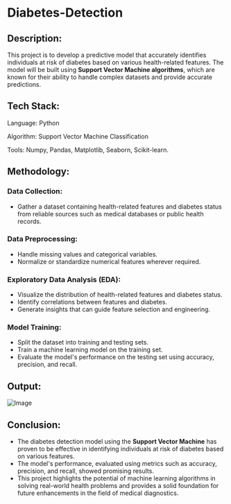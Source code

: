 # Diabetes-Detection

## Description:

This project is to develop a predictive model that accurately identifies individuals at risk of diabetes based on various health-related features. The model will be built using **Support Vector Machine algorithms**, which are known for their ability to handle complex datasets and provide accurate predictions.

## Tech Stack:

Language:  Python 

Algorithm: Support Vector Machine Classification

Tools:  Numpy, Pandas, Matplotlib, Seaborn, Scikit-learn.
 
## Methodology:

###   Data Collection:
- Gather a dataset containing health-related features and diabetes status from reliable sources such as medical databases or public health records.

###   Data Preprocessing:
- Handle missing values and categorical variables.
- Normalize or standardize numerical features wherever required.

###   Exploratory Data Analysis (EDA):
- Visualize the distribution of health-related features and diabetes status.
- Identify correlations between features and diabetes.
- Generate insights that can guide feature selection and engineering.

###   Model Training:
- Split the dataset into training and testing sets.
- Train a machine learning model on the training set.
- Evaluate the model's performance on the testing set using accuracy, precision, and recall.

## Output:

![Image](https://github.com/user-attachments/assets/14ccb936-aae5-43f6-80ab-7f6c42e9a305)


## Conclusion:

- The diabetes detection model using the **Support Vector Machine** has proven to be effective in identifying individuals at risk of diabetes based on various features.
- The model's performance, evaluated using metrics such as accuracy, precision, and recall, showed promising results.
- This project highlights the potential of machine learning algorithms in solving real-world health problems and provides a solid foundation for future enhancements in the field of medical diagnostics.

